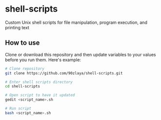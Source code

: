 # shell-scripts
Custom Unix shell scripts for file manipulation, program execution, and printing text

## How to use

Clone or download this repository and then update variables to your values before you run them. Here's example:

```bash
# Clone repository
git clone https://github.com/90zlaya/shell-scripts.git

# Enter shell scripts directory
cd shell-scripts

# Open script to have it updated
gedit <script_name>.sh

# Run script
bash <script_name>.sh
```
